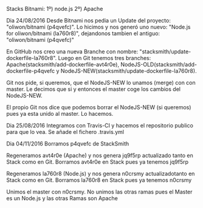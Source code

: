 Stacks Bitnami:
1º) node.js
2º) Apache

Dia 24/08/2016
Desde Bitnami nos pedia un Update del proyecto: "oliwon/bitnami (p4qvefc)". Lo hicimos y nos generó uno nuevo:
"Node.js for oliwon/bitnami (la760r8)", dejandonos tambien el antiguo: "oliwon/bitnami (p4qvefc)"

En GitHub nos creo una nueva Branche con nombre: "stacksmith/update-dockerfile-la760r8". Luego en Git tenemos tres branches:  Apache(stacksmith/add-dockerfile-avt4r0e), NodeJS-OLD(stacksmith/add-dockerfile-p4qvefc y NodeJS-NEW(stacksmith/update-dockerfile-la760r8).

Git nos pide, si queremos, que el NodeJS-NEW lo unamos (merge) con con master. Le decimos que si y entonces el master coge los cambios del NodeJS-NEW.

El propio Git nos dice que podemos borrar el NodeJS-NEW (si queremos) pues ya esta unido al master. Lo hacemos.

Dia 25/08/2016
Integramos con Travis-CI y hacemos el repositorio publico para que lo vea. Se añade el fichero .travis.yml

Dia 04/11/2016
Borramos p4qvefc de StackSmith

Regeneramos avt4r0e (Apache) y nos genera jq9f5rp actualizado tanto en Stack como en Git. Borramos avt4r0e en Stack pues ya tenemos jq9f5rp

Regeneramos la760r8 (Node.js) y nos genera n0crsmy actualizadotanto en Stack como en Git. Borramos la760r8  en Stack pues ya tenemos n0crsmy

Unimos el master con n0crsmy.  No unimos las otras ramas pues el Master es un Node.js y las otras Ramas son Apache
